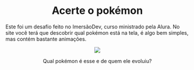 <h1 align="center">Acerte o pokémon</h1>


Este foi um desafio feito no ImersãoDev, curso ministrado pela Alura. No site você terá que descobrir qual pokémon está na tela, é algo bem simples, mas contém bastante animações.

<div align="center">
<img src="https://pa1.narvii.com/7486/e9661e53cb31dc7d7266f6b732c11b6c7649c88br1-420-540_hq.gif" >
<p>Qual pokémon é esse e de quem ele evoluiu?</p>
</div>
